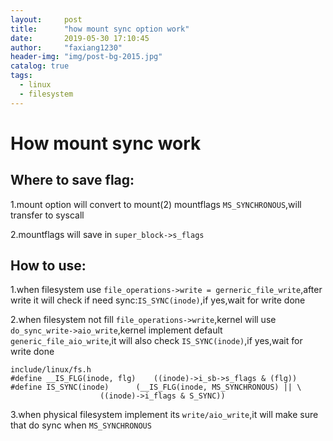 ```yaml
---
layout:     post
title:      "how mount sync option work"
date:       2019-05-30 17:10:45
author:     "faxiang1230"
header-img: "img/post-bg-2015.jpg"
catalog: true
tags:
  - linux
  - filesystem
---
```

# How mount sync work
## Where to save flag:
1.mount option will convert to mount(2) mountflags `MS_SYNCHRONOUS`,will transfer to syscall

2.mountflags will save in `super_block->s_flags`
## How to use:
1.when filesystem use `file_operations->write = gerneric_file_write`,after write it will check if need sync:`IS_SYNC(inode)`,if yes,wait for write done

2.when filesystem not fill `file_operations->write`,kernel will use `do_sync_write->aio_write`,kernel implement default `generic_file_aio_write`,it will also check `IS_SYNC(inode)`,if yes,wait for write done
```
include/linux/fs.h
#define __IS_FLG(inode, flg)	((inode)->i_sb->s_flags & (flg))
#define IS_SYNC(inode)		(__IS_FLG(inode, MS_SYNCHRONOUS) || \
					((inode)->i_flags & S_SYNC))
```
3.when physical filesystem implement its `write/aio_write`,it will make sure that do sync when `MS_SYNCHRONOUS`  
